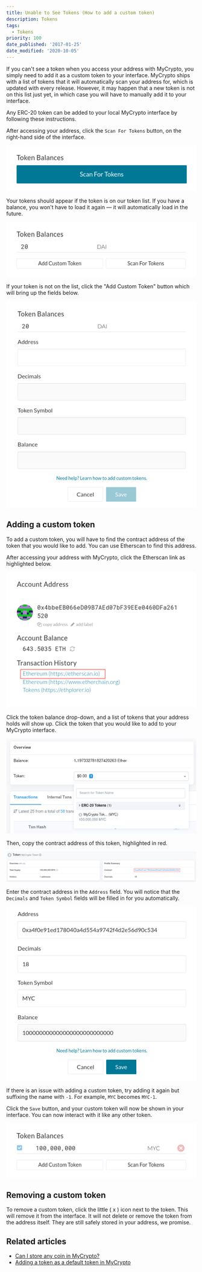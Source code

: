 ```yaml
---
title: Unable to See Tokens (How to add a custom token)
description: Tokens
tags:
  - Tokens
priority: 100
date_published: '2017-01-25'
date_modified: '2020-10-05'
---
```


If you can't see a token when you access your address with MyCrypto, you simply need to add it as a custom token to your interface. MyCrypto ships with a list of tokens that it will automatically scan your address for, which is updated with every release. However, it may happen that a new token is not on this list just yet, in which case you will have to manually add it to your interface.

Any ERC-20 token can be added to your local MyCrypto interface by following these instructions.

After accessing your address, click the `Scan For Tokens` button, on the right-hand side of the interface.

![Scan for tokens](../../assets/troubleshooting/tokens/adding-new-token-and-sending-custom-tokens/scan-for-tokens.png)

Your tokens should appear if the token is on our token list. If you have a balance, you won't have to load it again — it will automatically load in the future.

![Token balances](../../assets/troubleshooting/tokens/adding-new-token-and-sending-custom-tokens/token-balances.png)

If your token is not on the list, click the "Add Custom Token" button which will bring up the fields below.

![Add custom token](../../assets/troubleshooting/tokens/adding-new-token-and-sending-custom-tokens/add-custom-token.png)

## Adding a custom token

To add a custom token, you will have to find the contract address of the token that you would like to add. You can use Etherscan to find this address.

After accessing your address with MyCrypto, click the Etherscan link as highlighted below.

![Etherscan link](../../assets/troubleshooting/tokens/adding-new-token-and-sending-custom-tokens/etherscan-link.png)

Click the token balance drop-down, and a list of tokens that your address holds will show up. Click the token that you would like to add to your MyCrypto interface.

![Etherscan tokenlist](../../assets/troubleshooting/tokens/adding-new-token-and-sending-custom-tokens/etherscan-tokenlist.png)

Then, copy the contract address of this token, highlighted in red.

![Etherscan contract address](../../assets/troubleshooting/tokens/adding-new-token-and-sending-custom-tokens/etherscan-contract-address.png)

Enter the contract address in the `Address` field. You will notice that the `Decimals` and `Token Symbol` fields will be filled in for you automatically.

![Custom token fields filled](../../assets/troubleshooting/tokens/adding-new-token-and-sending-custom-tokens/custom-token-fields-filled.png)

If there is an issue with adding a custom token, try adding it again but suffixing the name with `-1`. For example, `MYC` becomes `MYC-1`.

Click the `Save` button, and your custom token will now be shown in your interface. You can now interact with it like any other token.

![Custom token added](../../assets/troubleshooting/tokens/adding-new-token-and-sending-custom-tokens/custom-token-added.png)

## Removing a custom token

To remove a custom token, click the little ( x ) icon next to the token. This will remove it from the interface. It will not delete or remove the token from the address itself. They are still safely stored in your address, we promise.

## Related articles

* [Can I store any coin in MyCrypto?](/general-knowledge/about-mycrypto/does-mycrypto-support-bitcoin-or-other-coins)
* [Adding a token as a default token in MyCrypto](/developers/add-token-to-default-list)
